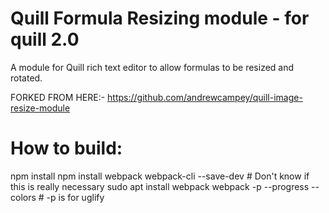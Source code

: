 # Quill Formula Resizing module - for quill 2.0
A module for Quill rich text editor to allow formulas to be resized and rotated.

FORKED FROM HERE:-
https://github.com/andrewcampey/quill-image-resize-module

# How to build:
npm install
npm install webpack webpack-cli --save-dev  # Don't know if this is really necessary
sudo apt install webpack
webpack -p --progress --colors  # -p is for uglify
